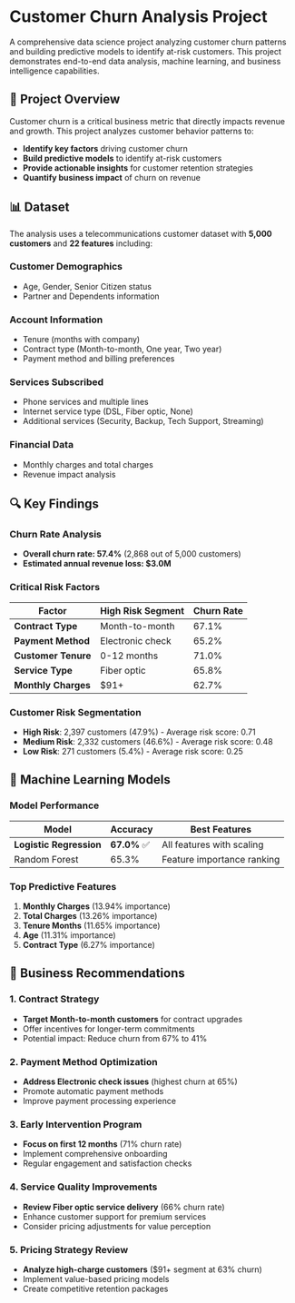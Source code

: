 # Customer Churn Analysis Project

A comprehensive data science project analyzing customer churn patterns and building predictive models to identify at-risk customers. This project demonstrates end-to-end data analysis, machine learning, and business intelligence capabilities.

## 🎯 Project Overview

Customer churn is a critical business metric that directly impacts revenue and growth. This project analyzes customer behavior patterns to:

- **Identify key factors** driving customer churn
- **Build predictive models** to identify at-risk customers
- **Provide actionable insights** for customer retention strategies
- **Quantify business impact** of churn on revenue

## 📊 Dataset

The analysis uses a telecommunications customer dataset with **5,000 customers** and **22 features** including:

### Customer Demographics
- Age, Gender, Senior Citizen status
- Partner and Dependents information

### Account Information  
- Tenure (months with company)
- Contract type (Month-to-month, One year, Two year)
- Payment method and billing preferences

### Services Subscribed
- Phone services and multiple lines
- Internet service type (DSL, Fiber optic, None)
- Additional services (Security, Backup, Tech Support, Streaming)

### Financial Data
- Monthly charges and total charges
- Revenue impact analysis

## 🔍 Key Findings

### Churn Rate Analysis
- **Overall churn rate: 57.4%** (2,868 out of 5,000 customers)
- **Estimated annual revenue loss: $3.0M**

### Critical Risk Factors

| Factor | High Risk Segment | Churn Rate |
|--------|------------------|------------|
| **Contract Type** | Month-to-month | 67.1% |
| **Payment Method** | Electronic check | 65.2% |
| **Customer Tenure** | 0-12 months | 71.0% |
| **Service Type** | Fiber optic | 65.8% |
| **Monthly Charges** | $91+ | 62.7% |

### Customer Risk Segmentation
- **High Risk**: 2,397 customers (47.9%) - Average risk score: 0.71
- **Medium Risk**: 2,332 customers (46.6%) - Average risk score: 0.48  
- **Low Risk**: 271 customers (5.4%) - Average risk score: 0.25

## 🤖 Machine Learning Models

### Model Performance
| Model | Accuracy | Best Features |
|-------|----------|---------------|
| **Logistic Regression** | **67.0%** ✅ | All features with scaling |
| Random Forest | 65.3% | Feature importance ranking |

### Top Predictive Features
1. **Monthly Charges** (13.94% importance)
2. **Total Charges** (13.26% importance)  
3. **Tenure Months** (11.65% importance)
4. **Age** (11.31% importance)
5. **Contract Type** (6.27% importance)

## 💼 Business Recommendations

### 1. Contract Strategy
- **Target Month-to-month customers** for contract upgrades
- Offer incentives for longer-term commitments
- Potential impact: Reduce churn from 67% to 41%

### 2. Payment Method Optimization  
- **Address Electronic check issues** (highest churn at 65%)
- Promote automatic payment methods
- Improve payment processing experience

### 3. Early Intervention Program
- **Focus on first 12 months** (71% churn rate)
- Implement comprehensive onboarding
- Regular engagement and satisfaction checks

### 4. Service Quality Improvements
- **Review Fiber optic service delivery** (66% churn rate)
- Enhance customer support for premium services
- Consider pricing adjustments for value perception

### 5. Pricing Strategy Review
- **Analyze high-charge customers** ($91+ segment at 63% churn)
- Implement value-based pricing models
- Create competitive retention packages
